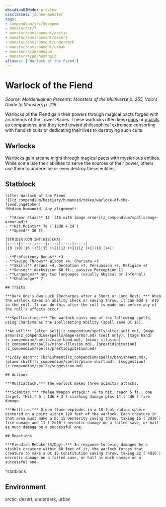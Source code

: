 ```yaml
---
obsidianUIMode: preview
cssclasses: json5e-monster
tags:
- compendium/src/5e/mpmm
- monster/cr/7
- monster/environment/arctic
- monster/environment/desert
- monster/environment/underdark
- monster/environment/urban
- monster/size/medium
- monster/type/humanoid
aliases: ["Warlock of the Fiend"]
---
```

# Warlock of the Fiend
*Source: Mordenkainen Presents: Monsters of the Multiverse p. 255, Volo's Guide to Monsters p. 219*  

Warlocks of the Fiend gain their powers through magical pacts forged with archfiends of the Lower Planes. These warlocks often keep [imps](z_compendium/bestiary/fiend/imp.md) or [quasits](z_compendium/bestiary/fiend/quasit.md) as companions, and they tend toward philosophical extremes: consorting with fiendish cults or dedicating their lives to destroying such cults.

## Warlocks

Warlocks gain arcane might through magical pacts with mysterious entities. While some use their abilities to serve the sources of their power, others use them to undermine or even destroy these entities.

## Statblock

```ad-statblock
title: Warlock of the Fiend
![](z_compendium/bestiary/humanoid/token/warlock-of-the-fiend.png#token)
*Medium humanoid, Any alignment*

- **Armor Class** 13  (16 with [mage armor](z_compendium/spells/mage-armor.md))
- **Hit Points** 78 (`12d8 + 24`)
- **Speed** 30 ft.

|STR|DEX|CON|INT|WIS|CHA|
|:---:|:---:|:---:|:---:|:---:|:---:|
|10 (+0)|16 (+3)|15 (+2)|12 (+1)|12 (+1)|18 (+4)|

- **Proficiency Bonus** +3
- **Saving Throws** Wisdom +4, Charisma +7
- **Skills** Arcana +4, Deception +7, Persuasion +7, Religion +4
- **Senses** darkvision 60 ft., passive Perception 11
- **Languages** any two languages (usually Abyssal or Infernal)
- **Challenge** 7

## Traits

***Dark One's Own Luck (Recharges after a Short or Long Rest).*** When the warlock makes an ability check or saving throw, it can add a `d10` to the roll. It can do this after the roll is made but before any of the roll's effects occur.

***Spellcasting.*** The warlock casts one of the following spells, using Charisma as the spellcasting ability (spell save DC 15): 

**At will**: [alter self](z_compendium/spells/alter-self.md), [mage armor](z_compendium/spells/mage-armor.md) (self only), [mage hand](z_compendium/spells/mage-hand.md), [minor illusion](z_compendium/spells/minor-illusion.md), [prestidigitation](z_compendium/spells/prestidigitation.md)

**1/day each**: [banishment](z_compendium/spells/banishment.md), [plane shift](z_compendium/spells/plane-shift.md), [suggestion](z_compendium/spells/suggestion.md)

## Actions

***Multiattack.*** The warlock makes three Scimitar attacks.

***Scimitar.*** *Melee Weapon Attack:* +6 to hit, reach 5 ft., one target. *Hit:* 6 (`1d6 + 3`) slashing damage plus 14 (`4d6`) fire damage.

***Hellfire.*** Green flame explodes in a 10-foot-radius sphere centered on a point within 120 feet of the warlock. Each creature in that area must make a DC 15 Dexterity saving throw, taking 16 (`3d10`) fire damage and 11 (`2d10`) necrotic damage on a failed save, or half as much damage on a successful one.

## Reactions

***Fiendish Rebuke (3/Day).*** In response to being damaged by a visible creature within 60 feet of it, the warlock forces that creature to make a DC 15 Constitution saving throw, taking 22 (`4d10`) necrotic damage on a failed save, or half as much damage on a successful one.
```
^statblock

## Environment

arctic, desert, underdark, urban